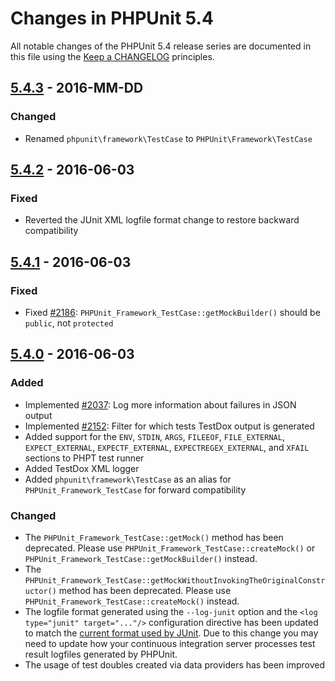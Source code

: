 # Changes in PHPUnit 5.4

All notable changes of the PHPUnit 5.4 release series are documented in this file using the [Keep a CHANGELOG](http://keepachangelog.com/) principles.

## [5.4.3] - 2016-MM-DD

### Changed

* Renamed `phpunit\framework\TestCase` to `PHPUnit\Framework\TestCase`

## [5.4.2] - 2016-06-03

### Fixed

* Reverted the JUnit XML logfile format change to restore backward compatibility

## [5.4.1] - 2016-06-03

### Fixed

* Fixed [#2186](https://github.com/sebastianbergmann/phpunit/issues/2186): `PHPUnit_Framework_TestCase::getMockBuilder()` should be `public`, not `protected` 

## [5.4.0] - 2016-06-03

### Added

* Implemented [#2037](https://github.com/sebastianbergmann/phpunit/issues/2037): Log more information about failures in JSON output
* Implemented [#2152](https://github.com/sebastianbergmann/phpunit/issues/2152): Filter for which tests TestDox output is generated
* Added support for the `ENV`, `STDIN`, `ARGS`, `FILEEOF`, `FILE_EXTERNAL`, `EXPECT_EXTERNAL`, `EXPECTF_EXTERNAL`, `EXPECTREGEX_EXTERNAL`, and `XFAIL` sections to PHPT test runner
* Added TestDox XML logger
* Added `phpunit\framework\TestCase` as an alias for `PHPUnit_Framework_TestCase` for forward compatibility

### Changed

* The `PHPUnit_Framework_TestCase::getMock()` method has been deprecated. Please use `PHPUnit_Framework_TestCase::createMock()` or `PHPUnit_Framework_TestCase::getMockBuilder()` instead.
* The `PHPUnit_Framework_TestCase::getMockWithoutInvokingTheOriginalConstructor()` method has been deprecated. Please use `PHPUnit_Framework_TestCase::createMock()` instead.
* The logfile format generated using the `--log-junit` option and the `<log type="junit" target="..."/>` configuration directive has been updated to match the [current format used by JUnit](http://llg.cubic.org/docs/junit/). Due to this change you may need to update how your continuous integration server processes test result logfiles generated by PHPUnit.
* The usage of test doubles created via data providers has been improved

[5.4.3]: https://github.com/sebastianbergmann/phpunit/compare/5.4.2...5.4.3
[5.4.2]: https://github.com/sebastianbergmann/phpunit/compare/5.4.1...5.4.2
[5.4.1]: https://github.com/sebastianbergmann/phpunit/compare/5.4.0...5.4.1
[5.4.0]: https://github.com/sebastianbergmann/phpunit/compare/5.3...5.4.0

